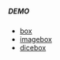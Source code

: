 ##### DEMO

- [box](https://u4bi.github.io/three.js_webgl-3d-library/dice/index.html)
- [imagebox](https://u4bi.github.io/three.js_webgl-3d-library/dice/imagebox.html)
- [dicebox](https://u4bi.github.io/three.js_webgl-3d-library/dice/dice.html)
